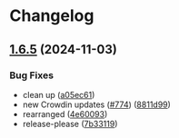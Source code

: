 # Changelog

## [1.6.5](https://github.com/mynaparrot/plugNmeet-client/compare/v1.6.4...v1.6.5) (2024-11-03)


### Bug Fixes

* clean up ([a05ec61](https://github.com/mynaparrot/plugNmeet-client/commit/a05ec61a5d3bd4fd89807802deb614308e7c20d1))
* new Crowdin updates ([#774](https://github.com/mynaparrot/plugNmeet-client/issues/774)) ([8811d99](https://github.com/mynaparrot/plugNmeet-client/commit/8811d998e9f65a3fb7dab1d90b1d6e106efaad35))
* rearranged ([4e60093](https://github.com/mynaparrot/plugNmeet-client/commit/4e600934d8aff44c5f1ffaa72c1800c7a324b542))
* release-please ([7b33119](https://github.com/mynaparrot/plugNmeet-client/commit/7b3311967a4fc0c939c5c483ee515d551503491f))
